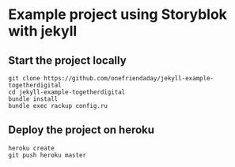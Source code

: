 # Example project using Storyblok with jekyll

## Start the project locally

```
git clone https://github.com/onefriendaday/jekyll-example-togetherdigital
cd jekyll-example-togetherdigital
bundle install
bundle exec rackup config.ru
```

## Deploy the project on heroku

```
heroku create
git push heroku master
```